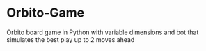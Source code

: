 # Orbito-Game
Orbito board game in Python with variable dimensions and bot that simulates the best play up to 2 moves ahead
